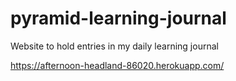 # pyramid-learning-journal
Website to hold entries in my daily learning journal

https://afternoon-headland-86020.herokuapp.com/
